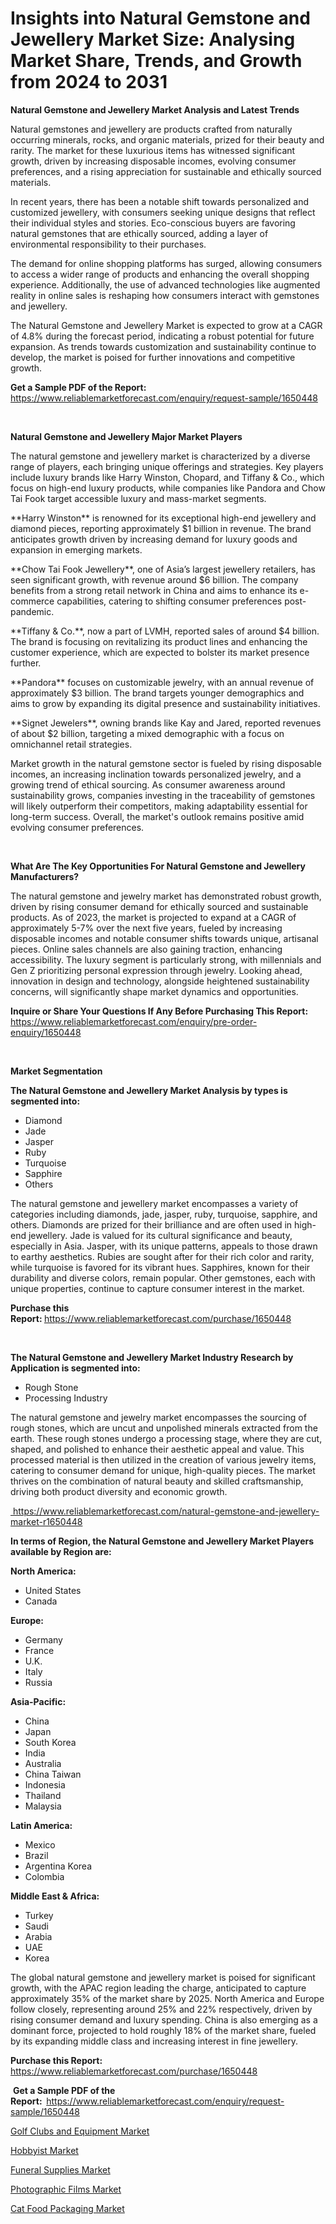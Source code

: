 <p><h1>Insights into Natural Gemstone and Jewellery Market Size: Analysing Market Share, Trends, and Growth from 2024 to 2031</h1></p><p><strong>Natural Gemstone and Jewellery Market Analysis and Latest Trends</strong></p>
<p><p>Natural gemstones and jewellery are products crafted from naturally occurring minerals, rocks, and organic materials, prized for their beauty and rarity. The market for these luxurious items has witnessed significant growth, driven by increasing disposable incomes, evolving consumer preferences, and a rising appreciation for sustainable and ethically sourced materials. </p><p>In recent years, there has been a notable shift towards personalized and customized jewellery, with consumers seeking unique designs that reflect their individual styles and stories. Eco-conscious buyers are favoring natural gemstones that are ethically sourced, adding a layer of environmental responsibility to their purchases. </p><p>The demand for online shopping platforms has surged, allowing consumers to access a wider range of products and enhancing the overall shopping experience. Additionally, the use of advanced technologies like augmented reality in online sales is reshaping how consumers interact with gemstones and jewellery. </p><p>The Natural Gemstone and Jewellery Market is expected to grow at a CAGR of 4.8% during the forecast period, indicating a robust potential for future expansion. As trends towards customization and sustainability continue to develop, the market is poised for further innovations and competitive growth.</p></p>
<p><strong>Get a Sample PDF of the Report:&nbsp;</strong> <a href="https://www.reliablemarketforecast.com/enquiry/request-sample/1650448?utm_campaign=1130&utm_medium=2&utm_source=Github&utm_content=ia&utm_term=26092024&utm_id=natural-gemstone-and-jewellery">https://www.reliablemarketforecast.com/enquiry/request-sample/1650448</a></p>
<p>&nbsp;</p>
<p><strong>Natural Gemstone and Jewellery Major Market Players</strong></p>
<p><p>The natural gemstone and jewellery market is characterized by a diverse range of players, each bringing unique offerings and strategies. Key players include luxury brands like Harry Winston, Chopard, and Tiffany & Co., which focus on high-end luxury products, while companies like Pandora and Chow Tai Fook target accessible luxury and mass-market segments.</p><p>**Harry Winston** is renowned for its exceptional high-end jewellery and diamond pieces, reporting approximately $1 billion in revenue. The brand anticipates growth driven by increasing demand for luxury goods and expansion in emerging markets.</p><p>**Chow Tai Fook Jewellery**, one of Asia’s largest jewellery retailers, has seen significant growth, with revenue around $6 billion. The company benefits from a strong retail network in China and aims to enhance its e-commerce capabilities, catering to shifting consumer preferences post-pandemic.</p><p>**Tiffany & Co.**, now a part of LVMH, reported sales of around $4 billion. The brand is focusing on revitalizing its product lines and enhancing the customer experience, which are expected to bolster its market presence further.</p><p>**Pandora** focuses on customizable jewelry, with an annual revenue of approximately $3 billion. The brand targets younger demographics and aims to grow by expanding its digital presence and sustainability initiatives.</p><p>**Signet Jewelers**, owning brands like Kay and Jared, reported revenues of about $2 billion, targeting a mixed demographic with a focus on omnichannel retail strategies.</p><p>Market growth in the natural gemstone sector is fueled by rising disposable incomes, an increasing inclination towards personalized jewelry, and a growing trend of ethical sourcing. As consumer awareness around sustainability grows, companies investing in the traceability of gemstones will likely outperform their competitors, making adaptability essential for long-term success. Overall, the market's outlook remains positive amid evolving consumer preferences.</p></p>
<p>&nbsp;</p>
<p><strong>What Are The Key Opportunities For Natural Gemstone and Jewellery Manufacturers?</strong></p>
<p><p>The natural gemstone and jewelry market has demonstrated robust growth, driven by rising consumer demand for ethically sourced and sustainable products. As of 2023, the market is projected to expand at a CAGR of approximately 5-7% over the next five years, fueled by increasing disposable incomes and notable consumer shifts towards unique, artisanal pieces. Online sales channels are also gaining traction, enhancing accessibility. The luxury segment is particularly strong, with millennials and Gen Z prioritizing personal expression through jewelry. Looking ahead, innovation in design and technology, alongside heightened sustainability concerns, will significantly shape market dynamics and opportunities.</p></p>
<p><strong>Inquire or Share Your Questions If Any Before Purchasing This Report:</strong> <a href="https://www.reliablemarketforecast.com/enquiry/pre-order-enquiry/1650448?utm_campaign=1130&utm_medium=2&utm_source=Github&utm_content=ia&utm_term=26092024&utm_id=natural-gemstone-and-jewellery">https://www.reliablemarketforecast.com/enquiry/pre-order-enquiry/1650448</a></p>
<p>&nbsp;</p>
<p><strong>Market Segmentation</strong></p>
<p><strong>The Natural Gemstone and Jewellery Market Analysis by types is segmented into:</strong></p>
<p><ul><li>Diamond</li><li>Jade</li><li>Jasper</li><li>Ruby</li><li>Turquoise</li><li>Sapphire</li><li>Others</li></ul></p>
<p><p>The natural gemstone and jewellery market encompasses a variety of categories including diamonds, jade, jasper, ruby, turquoise, sapphire, and others. Diamonds are prized for their brilliance and are often used in high-end jewellery. Jade is valued for its cultural significance and beauty, especially in Asia. Jasper, with its unique patterns, appeals to those drawn to earthy aesthetics. Rubies are sought after for their rich color and rarity, while turquoise is favored for its vibrant hues. Sapphires, known for their durability and diverse colors, remain popular. Other gemstones, each with unique properties, continue to capture consumer interest in the market.</p></p>
<p><strong>Purchase this Report:&nbsp;</strong><a href="https://www.reliablemarketforecast.com/purchase/1650448?utm_campaign=1130&utm_medium=2&utm_source=Github&utm_content=ia&utm_term=26092024&utm_id=natural-gemstone-and-jewellery">https://www.reliablemarketforecast.com/purchase/1650448</a></p>
<p>&nbsp;</p>
<p><strong>The Natural Gemstone and Jewellery Market Industry Research by Application is segmented into:</strong></p>
<p><ul><li>Rough Stone</li><li>Processing Industry</li></ul></p>
<p><p>The natural gemstone and jewelry market encompasses the sourcing of rough stones, which are uncut and unpolished minerals extracted from the earth. These rough stones undergo a processing stage, where they are cut, shaped, and polished to enhance their aesthetic appeal and value. This processed material is then utilized in the creation of various jewelry items, catering to consumer demand for unique, high-quality pieces. The market thrives on the combination of natural beauty and skilled craftsmanship, driving both product diversity and economic growth.</p></p>
<p><a href="https://www.reliablemarketforecast.com/natural-gemstone-and-jewellery-market-r1650448?utm_campaign=1130&utm_medium=2&utm_source=Github&utm_content=ia&utm_term=26092024&utm_id=natural-gemstone-and-jewellery">&nbsp;https://www.reliablemarketforecast.com/natural-gemstone-and-jewellery-market-r1650448</a></p>
<p><strong>In terms of Region, the Natural Gemstone and Jewellery Market Players available by Region are:</strong></p>
<p>
    <p> <strong> North America: </strong>
        <ul>
            <li>United States</li>
            <li>Canada</li>
        </ul>
        </p> 
    <p> <strong> Europe: </strong>
        <ul>
            <li>Germany</li>
            <li>France</li>
            <li>U.K.</li>
            <li>Italy</li>
            <li>Russia</li>
        </ul>
        </p> 
    <p> <strong> Asia-Pacific: </strong>
        <ul>
            <li>China</li>
            <li>Japan</li>
            <li>South Korea</li>
            <li>India</li>
            <li>Australia</li>
            <li>China Taiwan</li>
            <li>Indonesia</li>
            <li>Thailand</li>
            <li>Malaysia</li>
        </ul>
        </p> 
    <p> <strong> Latin America: </strong>
        <ul>
            <li>Mexico</li>
            <li>Brazil</li>
            <li>Argentina Korea</li>
            <li>Colombia</li>
        </ul>
        </p> 
    <p> <strong> Middle East & Africa: </strong>
        <ul>
            <li>Turkey</li>
            <li>Saudi</li>
            <li>Arabia</li>
            <li>UAE</li>
            <li>Korea</li>
        </ul>
    </p>
    </p>
<p><p>The global natural gemstone and jewellery market is poised for significant growth, with the APAC region leading the charge, anticipated to capture approximately 35% of the market share by 2025. North America and Europe follow closely, representing around 25% and 22% respectively, driven by rising consumer demand and luxury spending. China is also emerging as a dominant force, projected to hold roughly 18% of the market share, fueled by its expanding middle class and increasing interest in fine jewellery.</p></p>
<p><strong>Purchase this Report: </strong><a href="https://www.reliablemarketforecast.com/purchase/1650448?utm_campaign=1130&utm_medium=2&utm_source=Github&utm_content=ia&utm_term=26092024&utm_id=natural-gemstone-and-jewellery">https://www.reliablemarketforecast.com/purchase/1650448</a></p>
<p>&nbsp;<strong>Get a Sample PDF of the Report:&nbsp;&nbsp;</strong><a href="https://www.reliablemarketforecast.com/enquiry/request-sample/1650448?utm_campaign=1130&utm_medium=2&utm_source=Github&utm_content=ia&utm_term=26092024&utm_id=natural-gemstone-and-jewellery">https://www.reliablemarketforecast.com/enquiry/request-sample/1650448</a></p>
<p><strong></strong></p>
<p><p><a href="https://issuu.com/reportprime-2/docs/golf-clubs-and-equipment-market-siz_ae701a35dd5a64?utm_campaign=1130&utm_medium=2&utm_source=Github&utm_content=ia&utm_term=26092024&utm_id=natural-gemstone-and-jewellery">Golf Clubs and Equipment Market</a></p><p><a href="https://www.linkedin.com/pulse/hobbyist-market-trends-focusing-insight-forecast-analysis-0ojfe?trackingId=%2FqY9fvNgSJiJMPluQAFHog%3D%3D&utm_campaign=1130&utm_medium=2&utm_source=Github&utm_content=ia&utm_term=26092024&utm_id=natural-gemstone-and-jewellery">Hobbyist Market</a></p><p><a href="https://www.linkedin.com/pulse/what-growth-drivers-funeral-supplies-market-comprehensive-study-nvmte?trackingId=bKB5R9DpQR%2BTdQ8wOuu7LA%3D%3D&utm_campaign=1130&utm_medium=2&utm_source=Github&utm_content=ia&utm_term=26092024&utm_id=natural-gemstone-and-jewellery">Funeral Supplies Market</a></p><p><a href="https://issuu.com/reportprime-2/docs/photographic-films-market-size-2030_7b217b32ff1422?utm_campaign=1130&utm_medium=2&utm_source=Github&utm_content=ia&utm_term=26092024&utm_id=natural-gemstone-and-jewellery">Photographic Films Market</a></p><p><a href="https://www.linkedin.com/pulse/cat-food-packaging-market-size-share-trends-analysis-report-hvzte?trackingId=oEUuXXb3RVuYqaEx9%2FzMNQ%3D%3D&utm_campaign=1130&utm_medium=2&utm_source=Github&utm_content=ia&utm_term=26092024&utm_id=natural-gemstone-and-jewellery">Cat Food Packaging Market</a></p></p>
